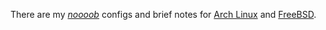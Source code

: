 There are my *[noooob](http://vignette2.wikia.nocookie.net/uncyclopedia/images/1/15/Fixing.gif)* configs and brief notes for [Arch Linux](https://www.archlinux.org/) and [FreeBSD](https://www.freebsd.org/).
